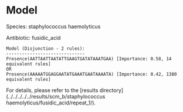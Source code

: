 
# Model

Species: staphylococcus haemolyticus

Antibiotic: fusidic_acid

```
Model (Disjunction - 2 rules):
------------------------------
Presence(AATTAATTAATATTGAAGTGATATAAATGAA) [Importance: 0.58, 14 equivalent rules]
OR
Presence(AAAAATGGAGGAATATGAAATGAATAAAATA) [Importance: 0.42, 1380 equivalent rules]

```

For details, please refer to the [results directory](../../../../../results/scm_b/staphylococcus haemolyticus/fusidic_acid/repeat_1/).

